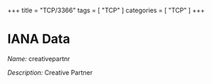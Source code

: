 +++
title = "TCP/3366"
tags = [ "TCP" ]
categories = [ "TCP" ]
+++

# IANA Data

_Name:_ creativepartnr

_Description:_ Creative Partner

